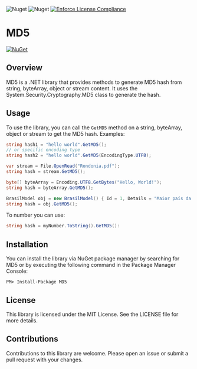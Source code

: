 ﻿![Nuget](https://img.shields.io/nuget/dt/md5)
![Nuget](https://img.shields.io/nuget/v/md5)
[![Enforce License Compliance](https://github.com/oalexandrefreire/MD5/actions/workflows/ci.yaml/badge.svg)](https://github.com/oalexandrefreire/MD5/actions/workflows/ci.yaml)

# MD5

[![NuGet](https://img.shields.io/nuget/v/MD5.svg)](https://www.nuget.org/packages/MD5/)

## Overview

MD5 is a .NET library that provides methods to generate MD5 hash from string, byteArray, object or stream content. It uses the System.Security.Cryptography.MD5 class to generate the hash.

## Usage

To use the library, you can call the `GetMD5` method on a string, byteArray, object or stream to get the MD5 hash.
Examples:

```csharp
string hash1 = "hello world".GetMD5();
// or specific encoding type
string hash2 = "hello world".GetMD5(EncodingType.UTF8);
```
```csharp
var stream = File.OpenRead("Rondonia.pdf");
string hash = stream.GetMD5();
```
```csharp
byte[] byteArray = Encoding.UTF8.GetBytes("Hello, World!");
string hash = byteArray.GetMD5();
```
```csharp
BrasilModel obj = new BrasilModel() { Id = 1, Details = "Maior país da América do Sul" };
string hash = obj.GetMD5();
```
To number you can use:
```csharp
string hash = myNumber.ToString().GetMD5():
```

## Installation
You can install the library via NuGet package manager by searching for MD5 or by executing the following command in the Package Manager Console:

```shell
PM> Install-Package MD5
```

## License
This library is licensed under the MIT License. See the LICENSE file for more details.

## Contributions
Contributions to this library are welcome. Please open an issue or submit a pull request with your changes.
